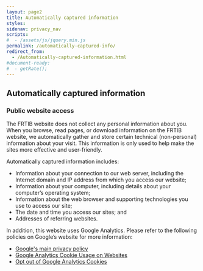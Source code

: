 ```yaml
---
layout: page2
title: Automatically captured information
styles:
sidenav: privacy_nav
scripts:
#  - /assets/js/jquery.min.js
permalink: /automatically-captured-info/
redirect_from:
  - /Automatically-captured-information.html
#document-ready:
#  - getRate();
---
```


## Automatically captured information

### Public website access

The FRTIB website does not collect any personal information about you. When you browse, read pages, or download information on the FRTIB website, we automatically gather and store certain technical (non-personal) information about your visit. This information is only used to help make the sites more effective and user-friendly.

Automatically captured information includes:

<ul>
  <li>Information about your connection to our web server, including the Internet domain and IP address from which you access our website;</li>
  <li>Information about your computer, including details about your computer’s operating system;</li>
  <li>Information about the web browser and supporting technologies you use to access our site;</li>
  <li>The date and time you access our sites; and</li>
  <li>Addresses of referring websites.</li>
</ul>

In addition, this website uses Google Analytics. Please refer to the following policies on Google’s website for more information:

<ul>
  <li><a href="https://policies.google.com/privacy?hl=en" target="_blank" rel="noopener">Google's main privacy policy</a></li>
  <li><a href="https://support.google.com/analytics/answer/6004245" target="_blank" rel="noopener">Google Analytics Cookie Usage on Websites</a></li>
  <li><a href="https://tools.google.com/dlpage/gaoptout?hl=en" target="_blank" rel="noopener">Opt out of Google Analytics Cookies</a></li>
</ul>


<!-- CONTENT END -->
